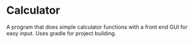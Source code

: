 # Calculator
A program that does simple calculator functions with a front end GUI for easy input.
Uses gradle for project building.
